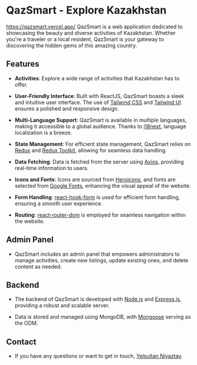 # QazSmart - Explore Kazakhstan

https://qazsmart.vercel.app/
QazSmart is a web application dedicated to showcasing the beauty and diverse activities of Kazakhstan. Whether you're a traveler or a local resident, QazSmart is your gateway to discovering the hidden gems of this amazing country.

## Features

- **Activities**: Explore a wide range of  activities that Kazakhstan has to offer.

- **User-Friendly Interface**: Built with ReactJS, QazSmart boasts a sleek and intuitive user interface. The use of [Tailwind CSS](https://tailwindcss.com/) and [Tailwind UI](https://tailwindui.com/) ensures a polished and responsive design.

- **Multi-Language Support**: QazSmart is available in multiple languages, making it accessible to a global audience. Thanks to [i18next](https://www.i18next.com/), language localization is a breeze.

- **State Management**: For efficient state management, QazSmart relies on [Redux](https://redux.js.org/) and [Redux Toolkit](https://redux-toolkit.js.org/), allowing for seamless data handling.

- **Data Fetching**: Data is fetched from the server using [Axios](https://axios-http.com/), providing real-time information to users.

- **Icons and Fonts**: Icons are sourced from [Heroicons](https://heroicons.com/), and fonts are selected from [Google Fonts](https://fonts.google.com/), enhancing the visual appeal of the website.

- **Form Handling**: [react-hook-form](https://react-hook-form.com/) is used for efficient form handling, ensuring a smooth user experience.

- **Routing**: [react-router-dom](https://reactrouter.com/) is employed for seamless navigation within the website.

## Admin Panel

- QazSmart includes an admin panel that empowers administrators to manage activities, create new listings, update existing ones, and delete content as needed.

## Backend

- The backend of QazSmart is developed with [Node.js](https://nodejs.org/en) and [Express.js](https://expressjs.com/), providing a robust and scalable server.

- Data is stored and managed using MongoDB, with [Mongoose](https://mongoosejs.com/) serving as the ODM.

## Contact

* If you have any questions or want to get in touch, [Yelsultan Niyaztay](https://t.me/yelsultan).
